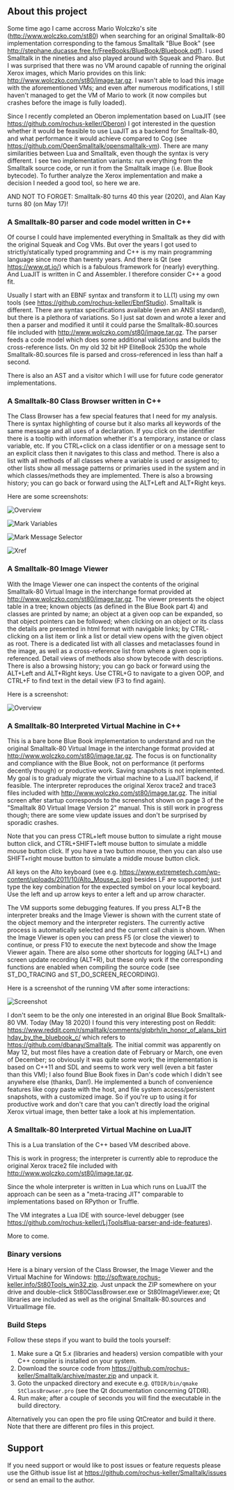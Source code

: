 ## About this project

Some time ago I came accross Mario Wolczko's site (http://www.wolczko.com/st80) when searching for an original 
Smalltalk-80 implementation corresponding to the famous Smalltalk "Blue Book" (see http://stephane.ducasse.free.fr/FreeBooks/BlueBook/Bluebook.pdf). 
I used Smalltalk in the nineties and also played around with Squeak and Pharo.
But I was surprised that there was no VM around capable of running the original Xerox images, which
Mario provides on this link: http://www.wolczko.com/st80/image.tar.gz. I wasn't able to load this image with
the aforementioned VMs; and even after numerous modifications, I still haven't managed to get the VM of Mario to work
(it now compiles but crashes before the image is fully loaded).

Since I recently completed an Oberon implementation based on LuaJIT (see https://github.com/rochus-keller/Oberon)
I got interested in the question whether it would be feasible to use LuaJIT as a backend for Smalltalk-80, and 
what performance it would achieve compared to Cog (see https://github.com/OpenSmalltalk/opensmalltalk-vm).
There are many similarities between Lua and Smalltalk, even though the syntax is very different. 
I see two implementation variants: run everything from the Smalltalk source code, or run it from the
Smalltalk image (i.e. Blue Book bytecode). To further analyze the Xerox implementation and make a decision
I needed a good tool, so here we are.

AND NOT TO FORGET: Smalltalk-80 turns 40 this year (2020), and Alan Kay turns 80 (on May 17)!


### A Smalltalk-80 parser and code model written in C++

Of course I could have implemented everything in Smalltalk as they did with the original Squeak and Cog VMs. But
over the years I got used to strictly/statically typed programming and C++ is my main programming language since
more than twenty years. And there is Qt (see https://www.qt.io/) which is a fabulous framework for (nearly) 
everything. And LuaJIT is written in C and Assembler. I therefore consider C++ a good fit.

Usually I start with an EBNF syntax and transform it to LL(1) using my own tools (see https://github.com/rochus-keller/EbnfStudio).
Smalltalk is different. There are syntax specifications available (even an ANSI standard), but there is a plethora
of variations. So I just sat down and wrote a lexer and then a parser and modified it until it could parse the
Smalltalk-80.sources file included with http://www.wolczko.com/st80/image.tar.gz. The parser feeds a code model
which does some additional validations and builds the cross-reference lists. On my old 32 bit HP EliteBook 2530p
the whole Smalltalk-80.sources file is parsed and cross-referenced in less than half a second. 

There is also an AST and a visitor which I will use for future code generator implementations.


### A Smalltalk-80 Class Browser written in C++

The Class Browser has a few special features that I need for my analysis. There is syntax highlighting of course
but it also marks all keywords of the same message and all uses of a declaration. If you click on the identifier
there is a tooltip with information whether it's a temporary, instance or class variable, etc. If you CTRL+click on a 
class identifier or on a message sent to an explicit class then it navigates to this class and method. There is also
a list with all methods of all classes where a variable is used or assigned to; other lists show all message patterns
or primaries used in the system and in which classes/methods they are implemented.
There is also a browsing history; you can go back or forward using the ALT+Left and ALT+Right keys.


Here are some screenshots:

![Overview](http://software.rochus-keller.info/smalltalk80_class_browser.png)

![Mark Variables](http://software.rochus-keller.info/st80_browser_mark_variable_show_origin.png)

![Mark Message Selector](http://software.rochus-keller.info/st80_browser_mark_all_keywords_of_message.png)

![Xref](http://software.rochus-keller.info/st80_browser_where_used_or_assigned.png)


### A Smalltalk-80 Image Viewer

With the Image Viewer one can inspect the contents of the original Smalltalk-80 Virtual Image in the
interchange format provided at http://www.wolczko.com/st80/image.tar.gz. The viewer presents the
object table in a tree; known objects (as defined in the Blue Book part 4) and classes are printed
by name; an object at a given oop can be expanded, so that object pointers can be followed; when clicking
on an object or its class the details are presented in html format with navigable links; by CTRL-
clicking on a list item or link a list or detail view opens with the given object as root. There is a
dedicated list with all classes and metaclasses found in the image, as well as a cross-reference list
from where a given oop is referenced. Detail views of methods also show bytecode with descriptions.
There is also a browsing history; you can go back or forward using the ALT+Left and ALT+Right keys.
Use CTRL+G to navigate to a given OOP, and CTRL+F to find text in the detail view (F3 to find again).


Here is a screenshot:

![Overview](http://software.rochus-keller.info/smalltalk80_image_viewer_0.5.png)


### A Smalltalk-80 Interpreted Virtual Machine in C++

This is a bare bone Blue Book implementation to understand and run the original Smalltalk-80 Virtual Image in the interchange format provided at http://www.wolczko.com/st80/image.tar.gz. The focus is on functionality and compliance with the Blue Book, not on performance (it performs decently though) or productive work. Saving snapshots is not implemented. My goal is to gradualy migrate the virtual machine to a LuaJIT backend, if feasible. The interpreter reproduces the original Xerox trace2 and trace3 files included with http://www.wolczko.com/st80/image.tar.gz. The initial screen after startup corresponds to the screenshot shown on page 3 of the "Smalltalk 80 Virtual Image Version 2" manual. This is still work in progress though; there are some view update issues and don't be surprised by sporadic crashes.

Note that you can press CTRL+left mouse button to simulate a right mouse button click, and CTRL+SHIFT+left mouse button to simulate a middle mouse button click. If you have a two button mouse, then you can also use SHIFT+right mouse button to simulate a middle mouse button click.

All keys on the Alto keyboard (see e.g. https://www.extremetech.com/wp-content/uploads/2011/10/Alto_Mouse_c.jpg) besides LF are supported; just type the key combination for the expected symbol on your local keyboard. Use the left and up arrow keys to enter a left and up arrow character.

The VM supports some debugging features. If you press ALT+B the interpreter breaks and the Image Viewer is shown with the current state of the object memory and the interpreter registers. The currently active process is automatically selected and the current call chain is shown. When the Image Viewer is open you can press F5 (or close the viewer) to continue, or press F10 to execute the next bytecode and show the Image Viewer again. There are also some other shortcuts for logging (ALT+L) and screen update recording (ALT+R), but these only work if the corresponding functions are enabled when compiling the source code (see ST_DO_TRACING and ST_DO_SCREEN_RECORDING).


Here is a screenshot of the running VM after some interactions:

![Screenshot](http://software.rochus-keller.info/smalltalk80_vm_0.3.3.png)

I don't seem to be the only one interested in an original Blue Book Smalltalk-80 VM. Today (May 18 2020) I found this very interesting post on Reddit: https://www.reddit.com/r/smalltalk/comments/glqbrh/in_honor_of_alans_birthday_by_the_bluebook_c/ which refers to https://github.com/dbanay/Smalltalk. The initial commit was apparently on May 12, but most files have a creation date of February or March, one even of December; so obviously it was quite some work; the implementation is based on C++11 and SDL and seems to work very well (even a bit faster than this VM); I also found Blue Book fixes in Dan's code which I didn't see anywhere else (thanks, Dan!). He implemented a bunch of convenience features like copy paste with the host, and file system access/persistent snapshots, with a customized image. So if you're up to using it for productive work and don't care that you can't directly load the original Xerox virtual image, then better take a look at his implementation.

### A Smalltalk-80 Interpreted Virtual Machine on LuaJIT

This is a Lua translation of the C++ based VM described above. 

This is work in progress; the interpreter is currently able to reproduce the original Xerox trace2 file included with http://www.wolczko.com/st80/image.tar.gz.

Since the whole interpreter is written in Lua which runs on LuaJIT the approach can be seen as a "meta-tracing JIT" comparable to implementations based on RPython or Truffle.

The VM integrates a Lua IDE with source-level debugger (see https://github.com/rochus-keller/LjTools#lua-parser-and-ide-features).  

More to come. 



### Binary versions

Here is a binary version of the Class Browser, the Image Viewer and the Virtual Machine for Windows: http://software.rochus-keller.info/St80Tools_win32.zip.
Just unpack the ZIP somewhere on your drive and double-click St80ClassBrowser.exe or St80ImageViewer.exe; Qt libraries are included as well as the 
original Smalltalk-80.sources and VirtualImage file.

### Build Steps

Follow these steps if you want to build the tools yourself:

1. Make sure a Qt 5.x (libraries and headers) version compatible with your C++ compiler is installed on your system.
1. Download the source code from https://github.com/rochus-keller/Smalltalk/archive/master.zip and unpack it.
1. Goto the unpacked directory and execute e.g. `QTDIR/bin/qmake StClassBrowser.pro` (see the Qt documentation concerning QTDIR).
1. Run make; after a couple of seconds you will find the executable in the build directory.

Alternatively you can open the pro file using QtCreator and build it there. Note that there are different pro files in this project.

## Support
If you need support or would like to post issues or feature requests please use the Github issue list at https://github.com/rochus-keller/Smalltalk/issues or send an email to the author.



 
